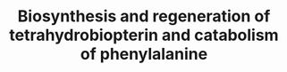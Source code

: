 ---
annotations:
- id: DOID:0090123
  parent: genetic disease
  type: Disease Ontology
  value: aromatic L-amino acid decarboxylase deficiency
- id: DOID:0111168
  parent: genetic disease
  type: Disease Ontology
  value: sepiapterin reductase deficiency
- id: DOID:0090106
  parent: genetic disease
  type: Disease Ontology
  value: BH4-deficient hyperphenylalaninemia A
- id: PW:0000217
  parent: classic metabolic pathway
  type: Pathway Ontology
  value: tetrahydrobiopterin metabolic pathway
- id: DOID:0090043
  parent: genetic disease
  type: Disease Ontology
  value: dystonia 5
- id: DOID:13382
  type: Disease Ontology
  value: megaloblastic anemia
- id: PW:0001612
  parent: disease pathway
  type: Pathway Ontology
  value: Segawa syndrome pathway
- id: PW:0001288
  parent: classic metabolic pathway
  type: Pathway Ontology
  value: phenylalanine degradation pathway
authors:
- DeSl
- Egonw
- IreneHemel
- Ddigles
- Josienlandman
- MaintBot
- Fehrhart
- Finterly
communities:
- RareDiseases
- IEM
description: New PW, Chapter 1 of Blau (physicians guide to... inheritant metabolic
  diseases.
last-edited: 2021-11-30
organisms:
- Homo sapiens
redirect_from:
- /index.php/Pathway:WP4156
- /instance/WP4156
revision: null
schema-jsonld:
- '@context': https://schema.org/
  '@id': https://wikipathways.github.io/pathways/WP4156.html
  '@type': Dataset
  creator:
    '@type': Organization
    name: WikiPathways
  description: New PW, Chapter 1 of Blau (physicians guide to... inheritant metabolic
    diseases.
  keywords:
  - 5-OH-Trp
  - 5HIAA
  - 7,8-BH2
  - AADC
  - BH4
  - Biopterin
  - CR
  - DHFR
  - DHPR
  - Dopamine
  - GTP
  - GTPCH
  - HO-BH4
  - HVA
  - L-DOPA
  - NH2TP
  - Neopterin
  - O2
  - PAH
  - PCD
  - PTP
  - PTPS
  - Phe
  - Phenyl-alanine
  - Primapterin
  - SR
  - Serotonin
  - TH
  - TPH
  - Trp
  - oxo-PH4
  - q-BH2
  - sepiapterin
  - tyr
  license: CC0
  name: Biosynthesis and regeneration of tetrahydrobiopterin and catabolism of phenylalanine
seo: CreativeWork
title: Biosynthesis and regeneration of tetrahydrobiopterin and catabolism of phenylalanine
wpid: WP4156
---